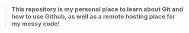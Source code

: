 >### This repository is my personal place to learn about Git and how to use Github, as well as a remote hosting place for my messy code!
